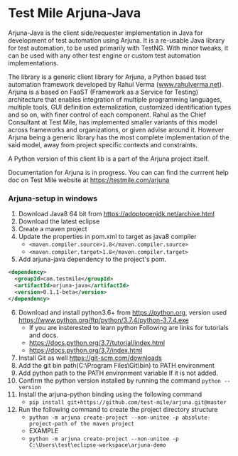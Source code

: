 # Test Mile Arjuna-Java

Arjuna-Java is the client side/requester implementation in Java for development of test automation using Arjuna. It is a re-usable Java library for test automation, to be used primarily with TestNG. With minor tweaks, it can be used with any other test engine or custom test automation implementations.

The library is a generic client library for Arjuna, a Python based test automation framework developed by Rahul Verma (www.rahulverma.net). Arjuna is a based on FaaST (Framework as a Service for Testing) architecture that enables integration of multiple programming languages, multiple tools, GUI definition externalization, customized identification types and so on, with finer control of each component. Rahul as the Chief Consultant at Test Mile, has implemented smaller variants of this model across frameworks and organizations, or given advise around it. However Arjuna being a generic library has the most complete implementation of the said model, away from project specific contexts and constraints.

A Python version of this client lib is a part of the Arjuna project itself.

Documentation for Arjuna is in progress. You can can find the currrent help doc on Test Mile website at https://testmile.com/arjuna

### Arjuna-setup in windows 

1. Download Java8 64 bit from https://adoptopenjdk.net/archive.html
2. Download the latest eclipse
3. Create a maven project
4. Update the properties in pom.xml to target as java8 compiler
    * `<maven.compiler.source>1.8</maven.compiler.source>`
    * `<maven.compiler.target>1.8</maven.compiler.target>`
5. Add arjuna-java dependency to the project's pom.
 ```xml
<dependency>
   <groupId>com.testmile</groupId>
   <artifactId>arjuna-java</artifactId>
   <version>0.1.1-beta</version>
</dependency>
 ```
6. Download and install python3.6+ from https://python.org, version used https://www.python.org/ftp/python/3.7.4/python-3.7.4.exe
    * If you are insterested to learn python Following are links for tutorials and docs.
    + https://docs.python.org/3.7/tutorial/index.html
    + https://docs.python.org/3.7/index.html
7. Install Git as well https://git-scm.com/downloads
8. Add the git bin path(C:\Program Files\Git\bin) to PATH environment 
9. Add python path to the PATH environment variable If it is not added.
10. Confirm the python version installed by running the command `python --version`
11. Install the arjuna-python binding using the following command
    * `pip install git+https://github.com/test-mile/arjuna.git@master`
12. Run the following command to create the project directory structure
    * `python -m arjuna create-project --non-unitee -p absolute-project-path of the maven project`
    * EXAMPLE
    * `python -m arjuna create-project --non-unitee -p C:\Users\test\eclipse-workspace\arjuna-demo`
